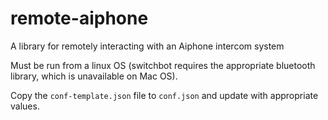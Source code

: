 # remote-aiphone
A library for remotely interacting with an Aiphone intercom system

Must be run from a linux OS (switchbot requires the appropriate bluetooth library, which is unavailable on Mac OS).

Copy the `conf-template.json` file to `conf.json` and update with appropriate values.
